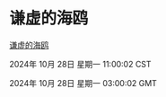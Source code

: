 # 谦虚的海鸥
[谦虚的海鸥](http://219.139.197.74:56308/qxdho/course/base/hotlink/index.php)

2024年 10月 28日 星期一 11:00:02 CST

2024年 10月 28日 星期一 03:00:02 GMT
